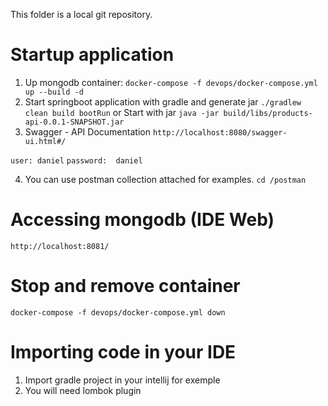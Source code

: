This folder is a local git repository. 

# Startup application 
1. Up mongodb container: 
   `docker-compose -f devops/docker-compose.yml up --build -d`
2. Start springboot application with gradle and generate jar
    `./gradlew clean build bootRun`
or
  Start with jar
  `java -jar build/libs/products-api-0.0.1-SNAPSHOT.jar` 
3. Swagger - API Documentation
`http://localhost:8080/swagger-ui.html#/`

`user: daniel`
`password:  daniel`

4. You can use  postman collection attached for examples.
  `cd /postman`

# Accessing mongodb (IDE Web) 
   `http://localhost:8081/` 

# Stop and remove container 
   `docker-compose -f devops/docker-compose.yml down`
   
# Importing code in your IDE 

1. Import gradle project in your intellij for exemple
2. You will need lombok plugin
 
